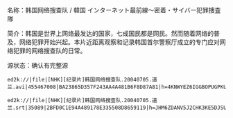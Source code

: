 名称：韩国网络搜查队 / 韓国  インターネット最前線～密着・サイバー犯罪捜査隊

简介：韩国是世界上网络最发达的国家，七成国民都是网民。然而随着网络的普及，网络犯罪开始兴起。本片近距离观察和记录韩国首尔警察厅成立的专门应对网络犯罪的网络搜查队的日常。

源状态：确认有完整源

```
ed2k://|file|[NHK][纪录片]韩国网络搜查队.20040705.道兰.avi|455467008|BA23865D357F243AA4A481B6F8D87A81|h=4KNWYEZ6IGGBOPUGPKUSXH4WGIVN42US|/

ed2k://|file|[NHK][纪录片]韩国网络搜查队.20040705.道兰.srt|35089|2BFD0C1E94A489178E335508D8659119|h=JHM6ZDANV5J2CHK3KE5DJSUPYOA7OLWM|/
```
